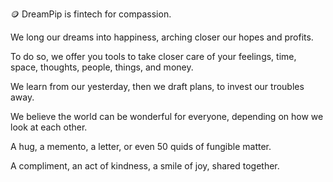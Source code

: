 🪙 DreamPip is fintech for compassion.

We long our dreams into happiness, arching closer our hopes and profits. 

To do so, we offer you tools to take closer care of your feelings, time, space, thoughts, people, things, and money.

We learn from our yesterday, then we draft plans, to invest our troubles away.

We believe the world can be wonderful for everyone, depending on how we look at each other.

A hug, a memento, a letter, or even 50 quids of fungible matter.

A compliment, an act of kindness, a smile of joy, shared together.
